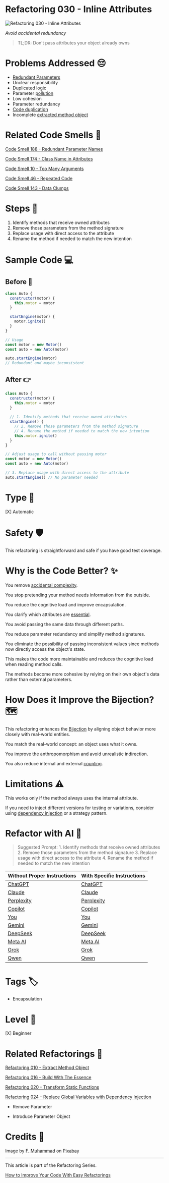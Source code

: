 # Refactoring 030 - Inline Attributes

![Refactoring 030 - Inline Attributes](Refactoring%20030%20-%20Inline%20Attributes.jpg)

*Avoid accidental redundancy*

> TL;DR: Don’t pass attributes your object already owns

# Problems Addressed 😔

- [Redundant Parameters](https://github.com/mcsee/Software-Design-Articles/tree/main/Articles/Code%20Smells/Code%20Smell%20188%20-%20Redundant%20Parameter%20Names/readme.md)
- Unclear responsibility
- Duplicated logic
- Parameter [pollution](https://github.com/mcsee/Software-Design-Articles/tree/main/Articles/Code%20Smells/Code%20Smell%2010%20-%20Too%20Many%20Arguments/readme.md)
- Low cohesion
- Parameter redundancy
- [Code duplication](https://github.com/mcsee/Software-Design-Articles/tree/main/Articles/Code%20Smells/Code%20Smell%2046%20-%20Repeated%20Code/readme.md)
- Incomplete [extracted method object](https://github.com/mcsee/Software-Design-Articles/tree/main/Articles/Refactorings/Refactoring%20010%20-%20Extract%20Method%20Object/readme.md)

# Related Code Smells 💨

[Code Smell 188 - Redundant Parameter Names](https://github.com/mcsee/Software-Design-Articles/tree/main/Articles/Code%20Smells/Code%20Smell%20188%20-%20Redundant%20Parameter%20Names/readme.md)

[Code Smell 174 - Class Name in Attributes](https://github.com/mcsee/Software-Design-Articles/tree/main/Articles/Code%20Smells/Code%20Smell%20174%20-%20Class%20Name%20in%20Attributes/readme.md)

[Code Smell 10 - Too Many Arguments](https://github.com/mcsee/Software-Design-Articles/tree/main/Articles/Code%20Smells/Code%20Smell%2010%20-%20Too%20Many%20Arguments/readme.md)

[Code Smell 46 - Repeated Code](https://github.com/mcsee/Software-Design-Articles/tree/main/Articles/Code%20Smells/Code%20Smell%2046%20-%20Repeated%20Code/readme.md)

[Code Smell 143 - Data Clumps](https://github.com/mcsee/Software-Design-Articles/tree/main/Articles/Code%20Smells/Code%20Smell%20143%20-%20Data%20Clumps/readme.md)

# Steps 👣

1. Identify methods that receive owned attributes
2. Remove those parameters from the method signature
3. Replace usage with direct access to the attribute
4. Rename the method if needed to match the new intention

# Sample Code 💻

## Before  🚨

<!-- [Gist Url](https://gist.github.com/mcsee/809c0549ca6d1fd122e47cceaf37432c) -->

```javascript
class Auto {
  constructor(motor) {
    this.motor = motor
  }

  startEngine(motor) {
    motor.ignite()
  }
}

// Usage
const motor = new Motor()
const auto = new Auto(motor)

auto.startEngine(motor)
// Redundant and maybe inconsistent
```

## After 👉

<!-- [Gist Url](https://gist.github.com/mcsee/a12f2af0e07a80086bf702e7736328fd) -->

```javascript
class Auto {
  constructor(motor) {
    this.motor = motor
  }
    
  // 1. Identify methods that receive owned attributes    
  startEngine() {
    // 2. Remove those parameters from the method signature  
    // 4. Rename the method if needed to match the new intention
    this.motor.ignite()
  }
}

// Adjust usage to call without passing motor
const motor = new Motor()
const auto = new Auto(motor)

// 3. Replace usage with direct access to the attribute  
auto.startEngine() // No parameter needed
```

# Type 📝

[X] Automatic

# Safety 🛡️

This refactoring is straightforward and safe if you have good test coverage.

# Why is the Code Better? ✨

You remove [accidental complexity](https://github.com/mcsee/Software-Design-Articles/tree/main/Articles/Theory/No%20Silver%20Bullet/readme.md).

You stop pretending your method needs information from the outside.

You reduce the cognitive load and improve encapsulation.

You clarify which attributes are [essential](maximilianocontieri.com/refactoring-016-build-with-the-essence).

You avoid passing the same data through different paths.

You reduce parameter redundancy and simplify method signatures.

You eliminate the possibility of passing inconsistent values since methods now directly access the object's state.

This makes the code more maintainable and reduces the cognitive load when reading method calls.

The methods become more cohesive by relying on their own object's data rather than external parameters.

# How Does it Improve the Bijection? 🗺️

This refactoring enhances the [Bijection](https://github.com/mcsee/Software-Design-Articles/tree/main/Articles/Theory/The%20One%20and%20Only%20Software%20Design%20Principle/readme.md) by aligning object behavior more closely with real-world entities.

You match the real-world concept: an object uses what it owns.

You improve the anthropomorphism and avoid unrealistic indirection.

You also reduce internal and external [coupling](https://github.com/mcsee/Software-Design-Articles/tree/main/Articles/Theory/Coupling%20-%20The%20one%20and%20only%20software%20design%20problem/readme.md).

# Limitations ⚠️

This works only if the method always uses the internal attribute.

If you need to inject different versions for testing or variations, consider using [dependency injection](https://github.com/mcsee/Software-Design-Articles/tree/main/Articles/Refactorings/Refactoring%20024%20-%20Replace%20Global%20Variables%20with%20Dependency%20Injection/readme.md) or a strategy pattern.

# Refactor with AI 🤖

> Suggested Prompt: 1. Identify methods that receive owned attributes 2. Remove those parameters from the method signature 3. Replace usage with direct access to the attribute 4. Rename the method if needed to match the new intention 

| Without Proper Instructions    | With Specific Instructions |
| -------- | ------- |
| [ChatGPT](https://chat.openai.com/?q=Correct+and+explain+this+code%3A+%60%60%60javascript%0D%0Aclass+Auto+%7B%0D%0A++constructor%28motor%29+%7B%0D%0A++++this.motor+%3D+motor%0D%0A++%7D%0D%0A%0D%0A++startEngine%28motor%29+%7B%0D%0A++++motor.ignite%28%29%0D%0A++%7D%0D%0A%7D%0D%0A%0D%0A%2F%2F+Usage%0D%0Aconst+motor+%3D+new+Motor%28%29%0D%0Aconst+auto+%3D+new+Auto%28motor%29%0D%0A%0D%0Aauto.startEngine%28motor%29%0D%0A%2F%2F+Redundant+and+maybe+inconsistent%0D%0A%60%60%60) | [ChatGPT](https://chat.openai.com/?q=1.+Identify+methods+that+receive+owned+attributes+2.+Remove+those+parameters+from+the+method+signature+3.+Replace+usage+with+direct+access+to+the+attribute+4.+Rename+the+method+if+needed+to+match+the+new+intention+%3A+%60%60%60javascript%0D%0Aclass+Auto+%7B%0D%0A++constructor%28motor%29+%7B%0D%0A++++this.motor+%3D+motor%0D%0A++%7D%0D%0A%0D%0A++startEngine%28motor%29+%7B%0D%0A++++motor.ignite%28%29%0D%0A++%7D%0D%0A%7D%0D%0A%0D%0A%2F%2F+Usage%0D%0Aconst+motor+%3D+new+Motor%28%29%0D%0Aconst+auto+%3D+new+Auto%28motor%29%0D%0A%0D%0Aauto.startEngine%28motor%29%0D%0A%2F%2F+Redundant+and+maybe+inconsistent%0D%0A%60%60%60) |
| [Claude](https://claude.ai/new?q=Correct+and+explain+this+code%3A+%60%60%60javascript%0D%0Aclass+Auto+%7B%0D%0A++constructor%28motor%29+%7B%0D%0A++++this.motor+%3D+motor%0D%0A++%7D%0D%0A%0D%0A++startEngine%28motor%29+%7B%0D%0A++++motor.ignite%28%29%0D%0A++%7D%0D%0A%7D%0D%0A%0D%0A%2F%2F+Usage%0D%0Aconst+motor+%3D+new+Motor%28%29%0D%0Aconst+auto+%3D+new+Auto%28motor%29%0D%0A%0D%0Aauto.startEngine%28motor%29%0D%0A%2F%2F+Redundant+and+maybe+inconsistent%0D%0A%60%60%60) | [Claude](https://claude.ai/new?q=1.+Identify+methods+that+receive+owned+attributes+2.+Remove+those+parameters+from+the+method+signature+3.+Replace+usage+with+direct+access+to+the+attribute+4.+Rename+the+method+if+needed+to+match+the+new+intention+%3A+%60%60%60javascript%0D%0Aclass+Auto+%7B%0D%0A++constructor%28motor%29+%7B%0D%0A++++this.motor+%3D+motor%0D%0A++%7D%0D%0A%0D%0A++startEngine%28motor%29+%7B%0D%0A++++motor.ignite%28%29%0D%0A++%7D%0D%0A%7D%0D%0A%0D%0A%2F%2F+Usage%0D%0Aconst+motor+%3D+new+Motor%28%29%0D%0Aconst+auto+%3D+new+Auto%28motor%29%0D%0A%0D%0Aauto.startEngine%28motor%29%0D%0A%2F%2F+Redundant+and+maybe+inconsistent%0D%0A%60%60%60) |
| [Perplexity](https://www.perplexity.ai/?q=Correct+and+explain+this+code%3A+%60%60%60javascript%0D%0Aclass+Auto+%7B%0D%0A++constructor%28motor%29+%7B%0D%0A++++this.motor+%3D+motor%0D%0A++%7D%0D%0A%0D%0A++startEngine%28motor%29+%7B%0D%0A++++motor.ignite%28%29%0D%0A++%7D%0D%0A%7D%0D%0A%0D%0A%2F%2F+Usage%0D%0Aconst+motor+%3D+new+Motor%28%29%0D%0Aconst+auto+%3D+new+Auto%28motor%29%0D%0A%0D%0Aauto.startEngine%28motor%29%0D%0A%2F%2F+Redundant+and+maybe+inconsistent%0D%0A%60%60%60) | [Perplexity](https://www.perplexity.ai/?q=1.+Identify+methods+that+receive+owned+attributes+2.+Remove+those+parameters+from+the+method+signature+3.+Replace+usage+with+direct+access+to+the+attribute+4.+Rename+the+method+if+needed+to+match+the+new+intention+%3A+%60%60%60javascript%0D%0Aclass+Auto+%7B%0D%0A++constructor%28motor%29+%7B%0D%0A++++this.motor+%3D+motor%0D%0A++%7D%0D%0A%0D%0A++startEngine%28motor%29+%7B%0D%0A++++motor.ignite%28%29%0D%0A++%7D%0D%0A%7D%0D%0A%0D%0A%2F%2F+Usage%0D%0Aconst+motor+%3D+new+Motor%28%29%0D%0Aconst+auto+%3D+new+Auto%28motor%29%0D%0A%0D%0Aauto.startEngine%28motor%29%0D%0A%2F%2F+Redundant+and+maybe+inconsistent%0D%0A%60%60%60) |
| [Copilot](https://www.bing.com/chat?showconv=1&sendquery=1&q=Correct+and+explain+this+code%3A+%60%60%60javascript%0D%0Aclass+Auto+%7B%0D%0A++constructor%28motor%29+%7B%0D%0A++++this.motor+%3D+motor%0D%0A++%7D%0D%0A%0D%0A++startEngine%28motor%29+%7B%0D%0A++++motor.ignite%28%29%0D%0A++%7D%0D%0A%7D%0D%0A%0D%0A%2F%2F+Usage%0D%0Aconst+motor+%3D+new+Motor%28%29%0D%0Aconst+auto+%3D+new+Auto%28motor%29%0D%0A%0D%0Aauto.startEngine%28motor%29%0D%0A%2F%2F+Redundant+and+maybe+inconsistent%0D%0A%60%60%60) | [Copilot](https://www.bing.com/chat?showconv=1&sendquery=1&q=1.+Identify+methods+that+receive+owned+attributes+2.+Remove+those+parameters+from+the+method+signature+3.+Replace+usage+with+direct+access+to+the+attribute+4.+Rename+the+method+if+needed+to+match+the+new+intention+%3A+%60%60%60javascript%0D%0Aclass+Auto+%7B%0D%0A++constructor%28motor%29+%7B%0D%0A++++this.motor+%3D+motor%0D%0A++%7D%0D%0A%0D%0A++startEngine%28motor%29+%7B%0D%0A++++motor.ignite%28%29%0D%0A++%7D%0D%0A%7D%0D%0A%0D%0A%2F%2F+Usage%0D%0Aconst+motor+%3D+new+Motor%28%29%0D%0Aconst+auto+%3D+new+Auto%28motor%29%0D%0A%0D%0Aauto.startEngine%28motor%29%0D%0A%2F%2F+Redundant+and+maybe+inconsistent%0D%0A%60%60%60) |
| [You](https://you.com/search?q=Correct+and+explain+this+code%3A+%60%60%60javascript%0D%0Aclass+Auto+%7B%0D%0A++constructor%28motor%29+%7B%0D%0A++++this.motor+%3D+motor%0D%0A++%7D%0D%0A%0D%0A++startEngine%28motor%29+%7B%0D%0A++++motor.ignite%28%29%0D%0A++%7D%0D%0A%7D%0D%0A%0D%0A%2F%2F+Usage%0D%0Aconst+motor+%3D+new+Motor%28%29%0D%0Aconst+auto+%3D+new+Auto%28motor%29%0D%0A%0D%0Aauto.startEngine%28motor%29%0D%0A%2F%2F+Redundant+and+maybe+inconsistent%0D%0A%60%60%60) | [You](https://you.com/search?q=1.+Identify+methods+that+receive+owned+attributes+2.+Remove+those+parameters+from+the+method+signature+3.+Replace+usage+with+direct+access+to+the+attribute+4.+Rename+the+method+if+needed+to+match+the+new+intention+%3A+%60%60%60javascript%0D%0Aclass+Auto+%7B%0D%0A++constructor%28motor%29+%7B%0D%0A++++this.motor+%3D+motor%0D%0A++%7D%0D%0A%0D%0A++startEngine%28motor%29+%7B%0D%0A++++motor.ignite%28%29%0D%0A++%7D%0D%0A%7D%0D%0A%0D%0A%2F%2F+Usage%0D%0Aconst+motor+%3D+new+Motor%28%29%0D%0Aconst+auto+%3D+new+Auto%28motor%29%0D%0A%0D%0Aauto.startEngine%28motor%29%0D%0A%2F%2F+Redundant+and+maybe+inconsistent%0D%0A%60%60%60) |
| [Gemini](https://gemini.google.com/) | [Gemini](https://gemini.google.com/) | 
| [DeepSeek](https://chat.deepseek.com/) | [DeepSeek](https://chat.deepseek.com/) | 
| [Meta AI](https://www.meta.ai/chat) | [Meta AI](https://www.meta.ai/) | 
| [Grok](https://grok.com/) | [Grok](https://grok.com/) | 
| [Qwen](https://chat.qwen.ai/) | [Qwen](https://chat.qwen.ai/) | 

# Tags 🏷️

- Encapsulation

# Level 🔋

[X] Beginner

# Related Refactorings 🔄

[Refactoring 010 - Extract Method Object](https://github.com/mcsee/Software-Design-Articles/tree/main/Articles/Refactorings/Refactoring%20010%20-%20Extract%20Method%20Object/readme.md)

[Refactoring 016 - Build With The Essence](https://github.com/mcsee/Software-Design-Articles/tree/main/Articles/Refactorings/Refactoring%20016%20-%20Build%20With%20The%20Essence/readme.md)

[Refactoring 020 - Transform Static Functions](https://github.com/mcsee/Software-Design-Articles/tree/main/Articles/Refactorings/Refactoring%20020%20-%20Transform%20Static%20Functions/readme.md)

[Refactoring 024 - Replace Global Variables with Dependency Injection](https://github.com/mcsee/Software-Design-Articles/tree/main/Articles/Refactorings/Refactoring%20024%20-%20Replace%20Global%20Variables%20with%20Dependency%20Injection/readme.md)

- Remove Parameter

- Introduce Parameter Object

# Credits 🙏

Image by [F. Muhammad](https://pixabay.com/users/artisticoperations-4161274/) on [Pixabay](https://pixabay.com/)

* * * 

This article is part of the Refactoring Series.

[How to Improve Your Code With Easy Refactorings](https://github.com/mcsee/Software-Design-Articles/tree/main/Articles/Refactorings/How%20to%20Improve%20your%20Code%20With%20Easy%20Refactorings/readme.md)